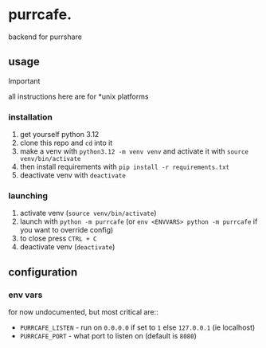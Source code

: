 # purrcafe.

backend for purrshare

## usage

> [!IMPORTANT]
> all instructions here are for *unix platforms

### installation

1. get yourself python 3.12
2. clone this repo and `cd` into it
3. make a venv with `python3.12 -m venv venv` and activate it with `source venv/bin/activate`
4. then install requirements with `pip install -r requirements.txt`
5. deactivate venv with `deactivate`

### launching

1. activate venv (`source venv/bin/activate`)
2. launch with `python -m purrcafe` (or `env <ENVVARS> python -m purrcafe` if you want to override config)
3. to close press `CTRL + C`
4. deactivate venv (`deactivate`)

## configuration

### env vars

for now undocumented, but most critical are::
- `PURRCAFE_LISTEN` - run on `0.0.0.0` if set to `1` else `127.0.0.1` (ie localhost)
- `PURRCAFE_PORT` - what port to listen on (default is `8080`)
